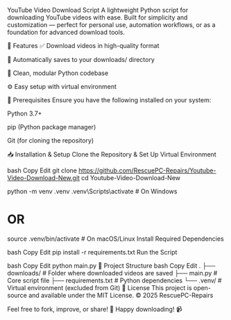 YouTube Video Download Script
A lightweight Python script for downloading YouTube videos with ease. Built for simplicity and customization — perfect for personal use, automation workflows, or as a foundation for advanced download tools.

🚀 Features
✅ Download videos in high-quality format

📁 Automatically saves to your downloads/ directory

🧼 Clean, modular Python codebase

⚙️ Easy setup with virtual environment

🧰 Prerequisites
Ensure you have the following installed on your system:

Python 3.7+

pip (Python package manager)

Git (for cloning the repository)

📥 Installation & Setup
Clone the Repository & Set Up Virtual Environment

bash
Copy
Edit
git clone https://github.com/RescuePC-Repairs/Youtube-Video-Download-New.git
cd Youtube-Video-Download-New

python -m venv .venv
.venv\Scripts\activate  # On Windows
# OR
source .venv/bin/activate  # On macOS/Linux
Install Required Dependencies

bash
Copy
Edit
pip install -r requirements.txt
Run the Script

bash
Copy
Edit
python main.py
📂 Project Structure
bash
Copy
Edit
.
├── downloads/          # Folder where downloaded videos are saved
├── main.py             # Core script file
├── requirements.txt    # Python dependencies
└── .venv/              # Virtual environment (excluded from Git)
📄 License
This project is open-source and available under the MIT License.
© 2025 RescuePC-Repairs

Feel free to fork, improve, or share! 🎉
Happy downloading! 📹

